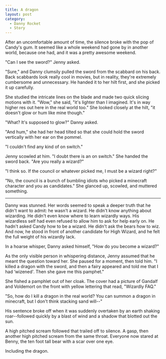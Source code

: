 ```yaml
---
title: A dragon
layout: post
category:
  - Danny Rocket
  - Story
---
```

After an uncomfortable amount of time, the silence broke with the pop of Candy's gum. It seemed like a whole weekend had gone by in another world, because one had, and it was a pretty awesome weekend.

"Can I see the sword?" Jenny asked.

"Sure," and Danny clumsily pulled the sword from the scabbard on his back. Back scabbards look really cool in movies, but in reality, they're extremely cumbersome and unnecessary. He handed it to her hilt first, and she picked it up carefully.

She studied the intricate lines on the blade and made two quick slicing motions with it. "Wow," she said, "it's lighter than I imagined. It's in way higher res out here in the real world too." She looked closely at the hilt, "it doesn't glow or hum like mine though."

"What? It's supposed to glow?" Danny asked.

"And hum," she had her head tilted so that she could hold the sword vertically with her ear on the pommel.

"I couldn't find any kind of on switch."

Jenny scowled at him. "I doubt there is an on switch." She handed the sword back. "Are you really a wizard?"

"I think so. If the council or whatever picked me, I must be a wizard right?"

"No, the council is a bunch of bumbling idiots who picked a minecraft character and you as candidates." She glanced up, scowled, and muttered something.

* * *

Danny was stunned. Her words seemed to speak a deeper truth that he didn't want to admit: he wasn't a wizard. He didn't know anything about wizarding. He didn't even know where to learn wizardly ways. His wizardless self had even refused to allow him to ask for help early on. He hadn't asked Candy how to be a wizard. He didn't ask the bears how to wiz. And now, he stood in front of another candidate for High Wizard, and he felt the full weight of his wizardly lack.

In a hoarse whisper, Danny asked himself, "How do you become a wizard?"

As the only visible person in whispering distance, Jenny assumed that he meant the question toward her. She paused for a moment, then told him. "I killed a dragon with the sword, and then a fairy appeared and told me that I had &#8216;wizened'. Then she gave me this pamphet."

She fished a pamphlet out of her cloak. The cover had a picture of Gandalf and Voldemort on the front with yellow lettering that read, "Wizardly FAQ."

"So, how do I kill a dragon in the real world? You can summon a dragon in minecraft, but I don't think stacking sand will--"

His sentence broke off when it was suddenly overtaken by an earth shaking roar--followed quickly by a blast of wind and a shadow that blotted out the sun.

A high pitched scream followed that trailed off to silence. A gasp, then another high pitched scream from the same throat. Everyone now stared at Benny, the ten foot tall bear with a scar over one eye.

Including the dragon.